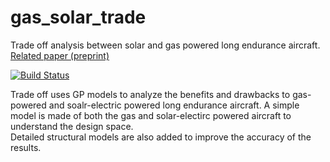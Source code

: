 # gas_solar_trade
Trade off analysis between solar and gas powered long endurance aircraft. [Related paper (preprint)](http://hoburg.mit.edu/publications/gassolar.pdf)

[![Build Status](https://acdl.mit.edu/csi/buildStatus/icon?job=gpkit_ResearchModel_gas_solar_trade_Push)](https://acdl.mit.edu/csi/job/gpkit_ResearchModel_gas_solar_trade_Push)

Trade off uses GP models to analyze the benefits and drawbacks to gas-powered 
and soalr-electric powered long endurance aircraft.  A simple model is made of 
both the gas and solar-electirc powered aircraft to understand the design space.  
Detailed structural models are also added to improve the accuracy of the results. 
